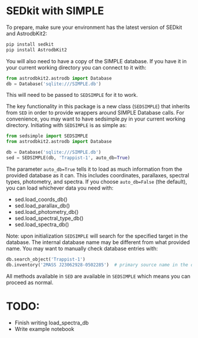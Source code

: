 # SEDkit with SIMPLE

To prepare, make sure your environment has the latest version of SEDkit and AstrodbKit2:

```bash
pip install sedkit
pip install AstrodbKit2
```

You will also need to have a copy of the SIMPLE database. 
If you have it in your current working directory you can connect to it with:

```python
from astrodbkit2.astrodb import Database
db = Database('sqlite:///SIMPLE.db')
```

This will need to be passed to `SEDSIMPLE` for it to work.

The key functionality in this package is a new class (`SEDSIMPLE`) that inherits from `SED` in order 
to provide wrappers around SIMPLE Database calls. 
For convenience, you may want to have sedsimple.py in your current working directory. 
Initiating with `SEDSIMPLE` is as simple as:

```python
from sedsimple import SEDSIMPLE
from astrodbkit2.astrodb import Database

db = Database('sqlite:///SIMPLE.db')
sed = SEDSIMPLE(db, 'Trappist-1', auto_db=True)
```

The parameter `auto_db=True` tells it to load as much information from the provided database as it can. 
This includes coordinates, parallaxes, spectral types, photometry, and spectra. 
If you choose `auto_db=False` (the default), you can load whichever data you need with:
 - sed.load_coords_db()
 - sed.load_parallax_db()
 - sed.load_photometry_db()
 - sed.load_spectral_type_db()
 - sed.load_spectra_db()

Note: upon initialization `SEDSIMPLE` will search for the specified target in the database. 
The internal database name may be different from what provided name. 
You may want to manually check database entries with:

```python
db.search_object('Trappist-1')
db.inventory('2MASS J23062928-0502285')  # primary source name in the database for Trappist-1
```

All methods available in `SED` are available in `SEDSIMPLE` which means you can proceed as normal.

# TODO:
 - Finish writing load_spectra_db
 - Write example notebook
